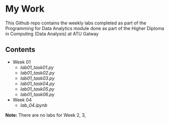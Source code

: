 # My Work

This Github repo contains the weekly labs completed as part of the Programming for Data Analytics module done as part of the Higher Diploma in Computing (Data Analysis) at ATU Galway

## Contents
- Week 01
    - *lab01_task01.py*
    - *lab01_task02.py*
    - *lab01_task03.py*
    - *lab01_task04.py*
    - *lab01_task05.py*
    - *lab01_task06.py*
- Week 04 
    - *lab_04.ipynb*


**Note:** There are no labs for Week 2, 3, 
